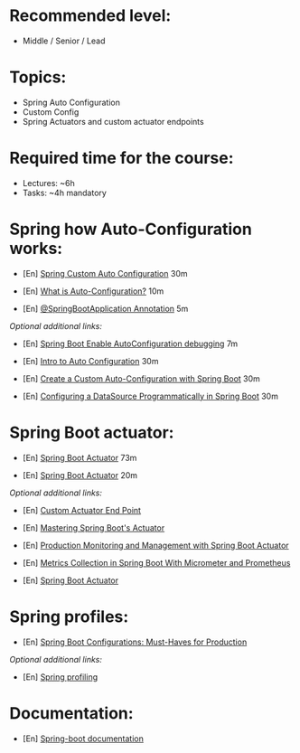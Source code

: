 **Recommended level:** 
=======================
- Middle / Senior / Lead

**Topics:**
=======================
- Spring Auto Configuration
- Custom Config
- Spring Actuators and custom actuator endpoints

**Required time for the course:**
=======================
- Lectures: ~6h
- Tasks: ~4h mandatory

**Spring how Auto-Configuration works:**
=======================

- [En] [Spring Custom Auto Configuration](https://docs.spring.io/spring-boot/docs/2.1.8.RELEASE/reference/html/boot-features-developing-auto-configuration.html) 30m

- [En] [What is Auto-Configuration?](https://kb.epam.com/display/RD/java+internal+lab?preview=/972042154/1004148675/Boot.pptx) 10m

- [En] [@SpringBootApplication Annotation](https://kb.epam.com/display/RD/Java+-+COE+Curriculum?preview=%2F1780200788%2F1780200803%2FSpring-Boot.pptx) 5m

*Optional additional links:*

- [En] [Spring Boot Enable AutoConfiguration debugging](https://www.youtube.com/watch?v=iBr-OpVdbz4) 7m

- [En] [Intro to Auto Configuration](https://www.youtube.com/watch?v=ByV0Z9nB2JM&ab_channel=JavaDevelopmentJournal) 30m

- [En] [Create a Custom Auto-Configuration with Spring Boot](https://www.baeldung.com/spring-boot-custom-auto-configuration) 30m

- [En] [Configuring a DataSource Programmatically in Spring Boot](https://www.baeldung.com/spring-boot-configure-data-source-programmatic) 30m

**Spring Boot actuator:**
=======================

- [En] [Spring Boot Actuator](https://learn.epam.com/detailsPage?id=75809ff9-95c6-4144-88b2-e7d2fbf12b1b) 73m

- [En] [Spring Boot Actuator](https://kb.epam.com/pages/viewpage.action?pageId=227544432&preview=%2F227544432%2F779271187%2FSpring+Boot+Admin.pptx) 20m

*Optional additional links:*

- [En] [Custom Actuator End Point](https://www.youtube.com/watch?v=QbDNqCEJMDE&ab_channel=AnotherDevOps%21)

- [En] [Mastering Spring Boot's Actuator](https://www.youtube.com/watch?v=otcYECeFS6Y)

- [En] [Production Monitoring and Management with Spring Boot Actuator](https://www.youtube.com/watch?v=7L5rBQUMiPI)

- [En] [Metrics Collection in Spring Boot With Micrometer and Prometheus](https://www.codeprimers.com/metrics-collection-in-spring-boot-with-micrometer-and-prometheus/)

- [En] [Spring Boot Actuator](https://www.baeldung.com/spring-boot-actuators)

**Spring profiles:**
=======================

- [En] [Spring Boot Configurations: Must-Haves for Production](https://learn.epam.com/detailsPage?id=3aa4d22d-d0d1-45a1-a844-ce0c39f2f313)

*Optional additional links:*

- [En] [Spring profiling](https://www.baeldung.com/spring-profiles)

**Documentation:**
=======================
- [En] [Spring-boot documentation](https://docs.spring.io/spring-boot/docs/current/reference/html/) 
